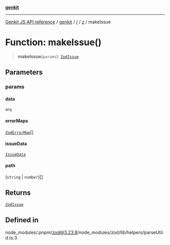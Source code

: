 [**genkit**](../../../README.md)

***

[Genkit JS API reference](../../../../README.md) / [genkit](../../../README.md) / [/](../../../README.md) / [z](../README.md) / makeIssue

# Function: makeIssue()

> **makeIssue**(`params`): [`ZodIssue`](../type-aliases/ZodIssue.md)

## Parameters

### params

#### data

`any`

#### errorMaps

[`ZodErrorMap`](../type-aliases/ZodErrorMap.md)[]

#### issueData

[`IssueData`](../type-aliases/IssueData.md)

#### path

(`string` \| `number`)[]

## Returns

[`ZodIssue`](../type-aliases/ZodIssue.md)

## Defined in

node\_modules/.pnpm/zod@3.23.8/node\_modules/zod/lib/helpers/parseUtil.d.ts:3
